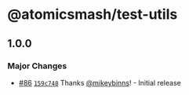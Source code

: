# @atomicsmash/test-utils

## 1.0.0

### Major Changes

- [#86](https://github.com/AtomicSmash/packages/pull/86) [`159c748`](https://github.com/AtomicSmash/packages/commit/159c748889bc4d86fa3b6ae8a8bcfe20922fc241) Thanks [@mikeybinns](https://github.com/mikeybinns)! - Initial release
